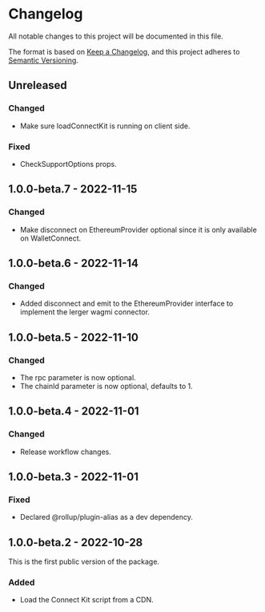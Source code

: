 # Changelog

All notable changes to this project will be documented in this file.

The format is based on [Keep a Changelog](https://keepachangelog.com/en/1.0.0/),
and this project adheres to [Semantic Versioning](https://semver.org/spec/v2.0.0.html).

## Unreleased

### Changed
- Make sure loadConnectKit is running on client side.

### Fixed
- CheckSupportOptions props.

## 1.0.0-beta.7 - 2022-11-15
### Changed
- Make disconnect on EthereumProvider optional since it is only available on
  WalletConnect.

## 1.0.0-beta.6 - 2022-11-14
### Changed
- Added disconnect and emit to the EthereumProvider interface to implement
  the lerger wagmi connector.

## 1.0.0-beta.5 - 2022-11-10
### Changed
- The rpc parameter is now optional.
- The chainId parameter is now optional, defaults to 1.

## 1.0.0-beta.4 - 2022-11-01
### Changed
- Release workflow changes.

## 1.0.0-beta.3 - 2022-11-01
### Fixed
- Declared @rollup/plugin-alias as a dev dependency.

## 1.0.0-beta.2 - 2022-10-28
This is the first public version of the package.

### Added
- Load the Connect Kit script from a CDN.
